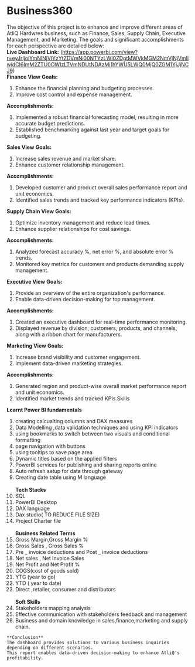 # Business360

The objective of this project is to enhance and improve different areas of AtliQ Hardwres business, such as Finance, Sales, Supply Chain, Executive Management, and Marketing. The goals and significant accomplishments for each perspective are detailed below:<br>
**Live Dashboard Link:** (https://app.powerbi.com/view?r=eyJrIjoiYmNlNjVlYzYtZDVmNi00NTYzLWI0ZDgtMWVkMGM2NmVjNjVmIiwidCI6ImM2ZTU0OWIzLTVmNDUtNDAzMi1hYWU5LWQ0MjQ0ZGM1YjJjNCJ9)<br>
**Finance View**
**Goals:**
1. Enhance the financial planning and budgeting processes.
2. Improve cost control and expense management.

**Accomplishments:**
1. Implemented a robust financial forecasting model, resulting in more accurate budget predictions.
2. Established benchmarking against last year and target goals for budgeting.

**Sales View**
**Goals:**
1. Increase sales revenue and market share.
2. Enhance customer relationship management.

**Accomplishments:**
1. Developed customer and product overall sales performance report and unit economics.
2. Identified sales trends and tracked key performance indicators (KPIs).

**Supply Chain View**
**Goals:**
1. Optimize inventory management and reduce lead times.
2. Enhance supplier relationships for cost savings.

**Accomplishments:**
1. Analyzed forecast accuracy %, net error %, and absolute error % trends.
2. Monitored key metrics for customers and products demanding supply management.

**Executive View**
**Goals:**
1. Provide an overview of the entire organization's performance.
2. Enable data-driven decision-making for top management.

**Accomplishments:**
1. Created an executive dashboard for real-time performance monitoring.
2. Displayed revenue by division, customers, products, and channels, along with a ribbon chart for manufacturers.

**Marketing View**
**Goals:**
1. Increase brand visibility and customer engagement.
2. Implement data-driven marketing strategies.

**Accomplishments:**
1. Generated region and product-wise overall market performance report and unit economics.
2. Identified market trends and tracked KPIs.Skills
   
**Learnt Power BI fundamentals**
1.	creating calcualting columns and DAX measures
2.	Data Modelling ,data validation techniques and using KPI indicators
3.	using bookmarks to switch between two visuals and conditional formatting
4.	page navigation with buttons
5.	using tooltips to save page area
6.	Dynamic titles based on the applied filters
7.	PowerBI services for publishing and sharing reports online
8.	Auto refresh setup for data through gateway
9.	Creating date table using M language<br><br>
**Tech Stacks**
1.	SQL
2.	PowerBI Desktop
3.	DAX language
4.	Dax studio( TO REDUCE FILE SIZE)
5.	Project Charter file<br><br>
**Business Related Terms**
1.	Gross Margin,Gross Margin %
2.	Gross Sales , Gross Sales %
3.	Pre _ invoice deductions and Post _ invoice deductions
4.	Net sales , Net Invoice Sales
5.	Net Profit and Net Profit %
6.	COGS(cost of goods sold)
7.	YTG (year to go)
8.	YTD ( year to date)
9.	Direct ,retailer, consumer and distributors<br><br>
**Soft Skills**
1.	Stakeholders mapping analysis
2.	Effective communication with stakeholders feedback and management
3.	Business and domain knowledge in sales,finance,marketing and supply chain.<br>
```
**Conclusion**
The dashboard provides solutions to various business inquiries depending on different scenarios.
This report enables data-driven decision-making to enhance AtliQ's profitability.
```
